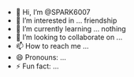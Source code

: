 - 👋 Hi, I’m @SPARK6007
- 👀 I’m interested in ... friendship 
- 🌱 I’m currently learning ... nothing 
- 💞️ I’m looking to collaborate on ...
- 📫 How to reach me ...
- 😄 Pronouns: ...
- ⚡ Fun fact: ...

<!---
SPARK6007/SPARK6007 is a ✨ special ✨ repository because its `README.md` (this file) appears on your GitHub profile.
You can click the Preview link to take a look at your changes.
--->

